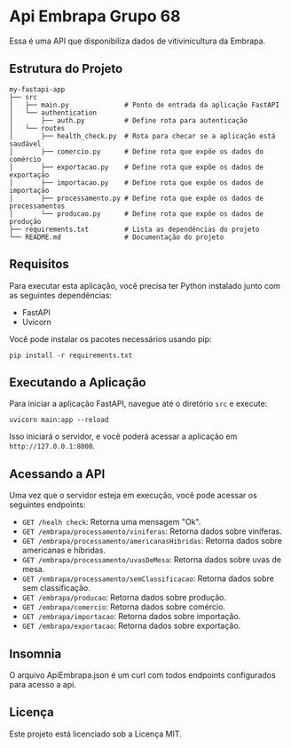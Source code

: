 # Api Embrapa Grupo 68

Essa é uma API que disponibiliza dados de vitivinicultura da Embrapa.

## Estrutura do Projeto

```
my-fastapi-app
├── src
│   ├── main.py              # Ponto de entrada da aplicação FastAPI
│   └── authentication
│       ├── auth.py          # Define rota para autenticação
│   └── routes
│       ├── health_check.py  # Rota para checar se a aplicação está saudável
│       ├── comercio.py      # Define rota que expõe os dados do comércio
│       ├── exportacao.py    # Define rota que expõe os dados de exportação
│       ├── importacao.py    # Define rota que expõe os dados de importação
│       ├── processamento.py # Define rota que expõe os dados de processamentos
│       └── producao.py      # Define rota que expõe os dados de produção
├── requirements.txt         # Lista as dependências do projeto
└── README.md                # Documentação do projeto
```

## Requisitos

Para executar esta aplicação, você precisa ter Python instalado junto com as seguintes dependências:

- FastAPI
- Uvicorn

Você pode instalar os pacotes necessários usando pip:

```
pip install -r requirements.txt
```

## Executando a Aplicação

Para iniciar a aplicação FastAPI, navegue até o diretório `src` e execute:

```
uvicorn main:app --reload
```

Isso iniciará o servidor, e você poderá acessar a aplicação em `http://127.0.0.1:8000`.

## Acessando a API

Uma vez que o servidor esteja em execução, você pode acessar os seguintes endpoints:

- `GET /healh check`: Retorna uma mensagem "Ok".
- `GET /embrapa/processamento/viniferas`: Retorna dados sobre viníferas.
- `GET /embrapa/processamento/americanasHibridas`: Retorna dados sobre americanas e híbridas.
- `GET /embrapa/processamento/uvasDeMesa`: Retorna dados sobre uvas de mesa.
- `GET /embrapa/processamento/semClassificacao`: Retorna dados sobre sem classificação.
- `GET /embrapa/producao`: Retorna dados sobre produção.
- `GET /embrapa/comercio`: Retorna dados sobre comércio.
- `GET /embrapa/importacao`: Retorna dados sobre importação.
- `GET /embrapa/exportacao`: Retorna dados sobre exportação.

## Insomnia

O arquivo ApiEmbrapa.json é um curl com todos endpoints configurados para acesso a api.

## Licença

Este projeto está licenciado sob a Licença MIT.
